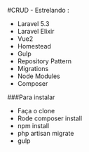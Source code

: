 #CRUD - Estrelando :

 - Laravel 5.3
 - Laravel Elixir
 - Vue2
 - Homestead
 - Gulp
 - Repository Pattern
 - Migrations
 - Node Modules
 - Composer


###Para instalar

 - Faça o clone
 - Rode composer install
 - npm install
 - php artisan migrate
 - gulp